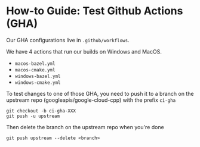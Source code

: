 # How-to Guide: Test Github Actions (GHA)

Our GHA configurations live in `.github/workflows`.

We have 4 actions that run our builds on Windows and MacOS.

- `macos-bazel.yml`
- `macos-cmake.yml`
- `windows-bazel.yml`
- `windows-cmake.yml`

To test changes to one of those GHA, you need to push it to a branch on the upstream
repo (googleapis/google-cloud-cpp) with the prefix `ci-gha`

```shell
git checkout -b ci-gha-XXX
git push -u upstream
```

Then delete the branch on the upstream repo when you're done

```shell
git push upstream --delete <branch>
```
